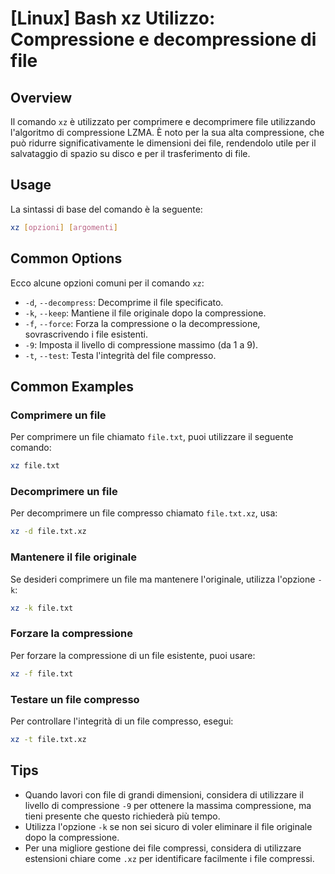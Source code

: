 # [Linux] Bash xz Utilizzo: Compressione e decompressione di file

## Overview
Il comando `xz` è utilizzato per comprimere e decomprimere file utilizzando l'algoritmo di compressione LZMA. È noto per la sua alta compressione, che può ridurre significativamente le dimensioni dei file, rendendolo utile per il salvataggio di spazio su disco e per il trasferimento di file.

## Usage
La sintassi di base del comando è la seguente:

```bash
xz [opzioni] [argomenti]
```

## Common Options
Ecco alcune opzioni comuni per il comando `xz`:

- `-d`, `--decompress`: Decomprime il file specificato.
- `-k`, `--keep`: Mantiene il file originale dopo la compressione.
- `-f`, `--force`: Forza la compressione o la decompressione, sovrascrivendo i file esistenti.
- `-9`: Imposta il livello di compressione massimo (da 1 a 9).
- `-t`, `--test`: Testa l'integrità del file compresso.

## Common Examples

### Comprimere un file
Per comprimere un file chiamato `file.txt`, puoi utilizzare il seguente comando:

```bash
xz file.txt
```

### Decomprimere un file
Per decomprimere un file compresso chiamato `file.txt.xz`, usa:

```bash
xz -d file.txt.xz
```

### Mantenere il file originale
Se desideri comprimere un file ma mantenere l'originale, utilizza l'opzione `-k`:

```bash
xz -k file.txt
```

### Forzare la compressione
Per forzare la compressione di un file esistente, puoi usare:

```bash
xz -f file.txt
```

### Testare un file compresso
Per controllare l'integrità di un file compresso, esegui:

```bash
xz -t file.txt.xz
```

## Tips
- Quando lavori con file di grandi dimensioni, considera di utilizzare il livello di compressione `-9` per ottenere la massima compressione, ma tieni presente che questo richiederà più tempo.
- Utilizza l'opzione `-k` se non sei sicuro di voler eliminare il file originale dopo la compressione.
- Per una migliore gestione dei file compressi, considera di utilizzare estensioni chiare come `.xz` per identificare facilmente i file compressi.